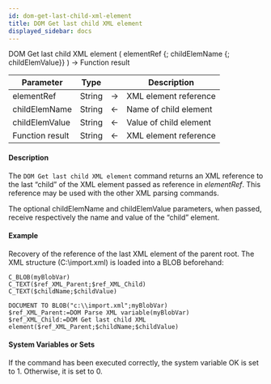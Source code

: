 ```yaml
---
id: dom-get-last-child-xml-element
title: DOM Get last child XML element
displayed_sidebar: docs
---
```



<!-- REF #_command_.DOM Get last child XML element.Syntax-->DOM Get last child XML element ( elementRef {; childElemName {; childElemValue}} ) -> Function result<!-- END REF-->


<!-- REF #_command_.DOM Get last child XML element.Params -->
|Parameter|Type||Description|
|---------|--- |:---:|------|
|elementRef|String|->|XML element reference|
|childElemName|String|<-|Name of child element|
|childElemValue|String|<-|Value of child element|
|Function result|String|<-|XML element reference|
<!-- END REF -->


#### Description




The `DOM Get last child XML element` command returns an XML reference to the last “child” of the XML element passed as reference in *elementRef*. This reference may be used with the other XML parsing commands.

The optional childElemName and childElemValue parameters, when passed, receive respectively the name and value of the “child” element.


#### Example


Recovery of the reference of the last XML element of the parent root. The XML structure (C:\\import.xml) is loaded into a BLOB beforehand:
```4d
C_BLOB(myBlobVar)
C_TEXT($ref_XML_Parent;$ref_XML_Child)
C_TEXT($childName;$childValue)

DOCUMENT TO BLOB("c:\\import.xml";myBlobVar)
$ref_XML_Parent:=DOM Parse XML variable(myBlobVar)
$ref_XML_Child:=DOM Get last child XML element($ref_XML_Parent;$childName;$childValue)
```



#### System Variables or Sets




If the command has been executed correctly, the system variable OK is set to 1. Otherwise, it is set to 0.

